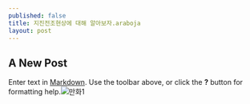```yaml
---
published: false
title: 지진전조현상에 대해 알아보자.araboja
layout: post
---
```

## A New Post

Enter text in [Markdown](http://daringfireball.net/projects/markdown/). Use the toolbar above, or click the **?** button for formatting help.![만화1]({{site.baseurl}}/_posts/1.jpg)
